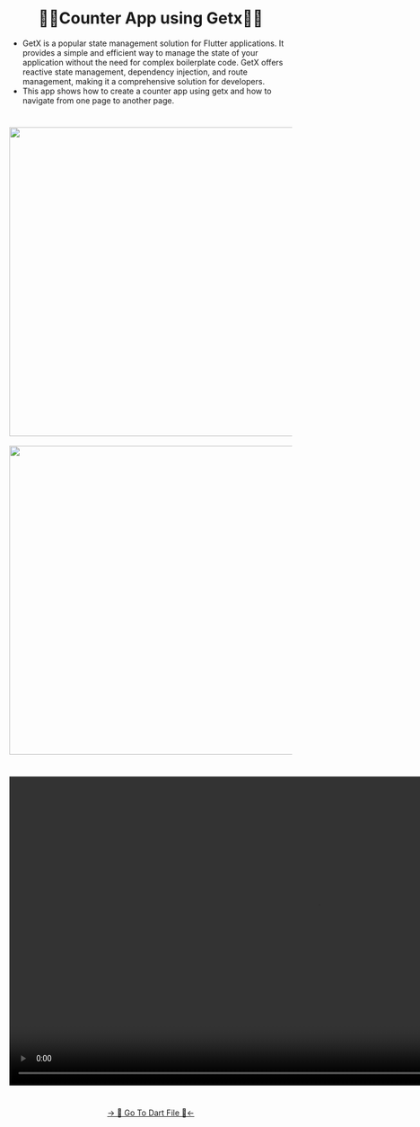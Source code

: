 <h1 align="center"> 🔶🔸Counter App using Getx🔸🔶 </h1>

- GetX is a popular state management solution for Flutter applications. It provides a simple and efficient way to manage the state of your application without the need for complex boilerplate code. GetX offers reactive state management, dependency injection, and route management, making it a comprehensive solution for developers.
- This app shows how to create a counter app using getx and how to navigate from one page to another page.

<h1 align="left"> </h1>

<div align="center">
  <img height="550" src="https://github.com/user-attachments/assets/a0151d52-017e-47bb-8443-a0b3c2067652"/>
  &nbsp;&nbsp;&nbsp;&nbsp;&nbsp;&nbsp;&nbsp;&nbsp;&nbsp;&nbsp;&nbsp;&nbsp;&nbsp;&nbsp;&nbsp;&nbsp;&nbsp;&nbsp;&nbsp;&nbsp;&nbsp;&nbsp;&nbsp;&nbsp;&nbsp;&nbsp;&nbsp;&nbsp;&nbsp;&nbsp;
<img height="550" src="https://github.com/user-attachments/assets/1a4a0770-3e0b-4191-87c1-e719f39783fd"/>
</div>

<h1 align="left"> </h1>

<div align="center">
<video height="550" src="https://github.com/user-attachments/assets/a9f63ff9-ad32-46ee-9bfa-7d9a7feab769"/>
</div>

<h1 align="left"> </h1>

<div align = "center">
<a  href="https://github.com/AnkitUmredkar/Getx_State_Management/tree/master/lib/Counter%20App">-> 📂 Go To Dart File 📂<-</a>
</div>
